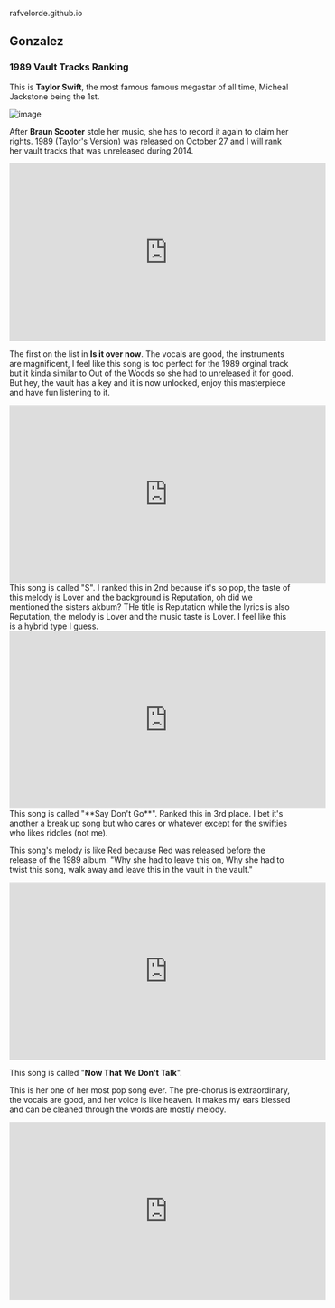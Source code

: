  rafvelorde.github.io
## Gonzalez
### 1989 Vault Tracks Ranking
This is **Taylor Swift**, the most famous famous megastar of all time, Micheal Jackstone being the 1st.





![image](https://github.com/rafvelorde/rafvelorde.github.io/assets/152232710/2bcedbeb-7fa7-427b-a57a-e71aad2dd65b)





After **Braun Scooter** stole her music, she has to record it again to claim her rights. 1989 (Taylor's Version) was released on October 27 and I will rank her vault tracks that was unreleased during 2014. 







<iframe width="560" height="315" src="https://www.youtube.com/embed/LQn-jc7CBa4?si=vN9b2gopwWz34R0x" title="YouTube video player" frameborder="0" allow="accelerometer; autoplay; clipboard-write; encrypted-media; gyroscope; picture-in-picture; web-share" allowfullscreen></iframe>

The first on the list in **Is it over now**. 
The vocals are good, the instruments are magnificent, I feel like this song is too perfect for the 1989 orginal track but it kinda similar to Out of the Woods so she had to unreleased it for good. But hey, the vault has a key and it is now unlocked, enjoy this masterpiece and have fun listening to it.




<iframe width="560" height="315" src="https://www.youtube.com/embed/qrxsceexTBw?si=yv_0g_1KF-5umQH8" title="YouTube video player" frameborder="0" allow="accelerometer; autoplay; clipboard-write; encrypted-media; gyroscope; picture-in-picture; web-share" allowfullscreen></iframe>
This song is called "S". I ranked this in 2nd because it's so pop, the taste of this melody is Lover and the background is Reputation, oh did we mentioned the sisters akbum? THe title is Reputation while the lyrics is also Reputation, the melody is Lover and the music taste is Lover. I feel like this is a hybrid type I guess.




<iframe width="560" height="315" src="https://www.youtube.com/embed/C-z-IckrQK8?si=9QonKP3vLgtxlJIq" title="YouTube video player" frameborder="0" allow="accelerometer; autoplay; clipboard-write; encrypted-media; gyroscope; picture-in-picture; web-share" allowfullscreen></iframe>
This song is called "**Say Don't Go**". Ranked this in 3rd place. I bet it's another a break up song but who cares or whatever except for the swifties who likes riddles (not me).

This song's melody is like Red because Red was released before the release of the 1989 album. "Why she had to leave this on, Why she had to twist this song, walk away and leave this in the vault in the vault."





<iframe width="560" height="315" src="https://www.youtube.com/embed/yF4ulRTCn44?si=zwUhpj_FVzc5PnP8" title="YouTube video player" frameborder="0" allow="accelerometer; autoplay; clipboard-write; encrypted-media; gyroscope; picture-in-picture; web-share" allowfullscreen></iframe>

This song is called "**Now That We Don't Talk**".

This is her one of her most pop song ever. The pre-chorus is extraordinary, the vocals are good, and her voice is like heaven. It makes my ears blessed and can be cleaned through the words are mostly melody.



<iframe width="560" height="315" src="https://www.youtube.com/embed/ZGBPKYbzSXs?si=PepYPsCNWwMzTuBF" title="YouTube video player" frameborder="0" allow="accelerometer; autoplay; clipboard-write; encrypted-media; gyroscope; picture-in-picture; web-share" allowfullscreen></iframe>





















